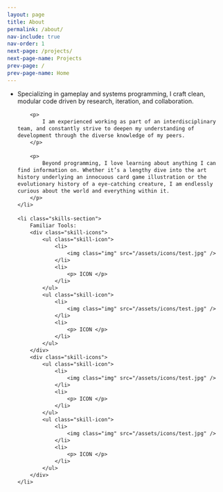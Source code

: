 ```yaml
---
layout: page
title: About
permalink: /about/
nav-include: true
nav-order: 1
next-page: /projects/
next-page-name: Projects
prev-page: /
prev-page-name: Home
---
```


<ul class="horizontal-list">
    <li class = "about-me">
        <p>
            Specializing in gameplay and systems programming, I craft clean, modular code driven by research, iteration, and collaboration. 
        </p>

        <p>
            I am experienced working as part of an interdisciplinary team, and constantly strive to deepen my understanding of development through the diverse knowledge of my peers. 
        </p>

        <p>
            Beyond programming, I love learning about anything I can find information on. Whether it’s a lengthy dive into the art history underlying an innocuous card game illustration or the evolutionary history of a eye-catching creature, I am endlessly curious about the world and everything within it.
        </p>
    </li>

    <li class="skills-section">
        Familiar Tools:
        <div class="skill-icons">
            <ul class="skill-icon">
                <li>
                    <img class="img" src="/assets/icons/test.jpg" />
                </li>
                <li>
                    <p> ICON </p>
                </li>
            </ul>
            <ul class="skill-icon">
                <li>
                    <img class="img" src="/assets/icons/test.jpg" />
                </li>
                <li>
                    <p> ICON </p>
                </li>
            </ul>
        </div>
        <div class="skill-icons">
            <ul class="skill-icon">
                <li>
                    <img class="img" src="/assets/icons/test.jpg" />
                </li>
                <li>
                    <p> ICON </p>
                </li>
            </ul>
            <ul class="skill-icon">
                <li>
                    <img class="img" src="/assets/icons/test.jpg" />
                </li>
                <li>
                    <p> ICON </p>
                </li>
            </ul>
        </div>
    </li>
</ul>